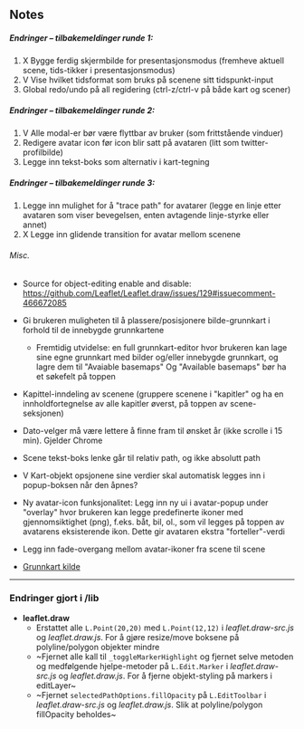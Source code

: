 ## Notes

##### Endringer – tilbakemeldinger runde 1:

1. X Bygge ferdig skjermbilde for presentasjonsmodus (fremheve aktuell scene, tids-tikker i presentasjonsmodus)
2. V Vise hvilket tidsformat som bruks på scenene sitt tidspunkt-input
3. Global redo/undo på all regidering (ctrl-z/ctrl-v på både kart og scener)

##### Endringer – tilbakemeldinger runde 2:

1. V Alle modal-er bør være flyttbar av bruker (som frittstående vinduer)
2. Redigere avatar icon før icon blir satt på avataren (litt som twitter-profilbilde)
3. Legge inn tekst-boks som alternativ i kart-tegning

##### Endringer – tilbakemeldinger runde 3:

1. Legge inn mulighet for å "trace path" for avatarer (legge en linje etter avataren som viser bevegelsen, enten avtagende linje-styrke eller annet)
2. X Legge inn glidende transition for avatar mellom scenene


###### Misc.

- Source for object-editing enable and disable: https://github.com/Leaflet/Leaflet.draw/issues/129#issuecomment-466672085

- Gi brukeren muligheten til å plassere/posisjonere bilde-grunnkart i forhold til de innebygde grunnkartene
	- Fremtidig utvidelse: en full grunnkart-editor hvor brukeren kan lage sine egne grunnkart med bilder og/eller innebygde grunnkart, og lagre dem til "Avaiable basemaps"
	  Og "Available basemaps" bør ha et søkefelt på toppen

- Kapittel-inndeling av scenene (gruppere scenene i "kapitler" og ha en innholdfortegnelse av alle kapitler øverst, på toppen av scene-seksjonen)

- Dato-velger må være lettere å finne fram til ønsket år (ikke scrolle i 15 min). Gjelder Chrome
- Scene tekst-boks lenke går til relativ path, og ikke absolutt path
- V Kart-objekt opsjonene sine verdier skal automatisk legges inn i popup-boksen når den åpnes?

- Ny avatar-icon funksjonalitet: Legg inn ny ui i avatar-popup under "overlay" hvor brukeren kan legge predefinerte ikoner med gjennomsiktighet (png), f.eks. båt, bil, ol., som vil legges på toppen av avatarens eksisterende ikon. Dette gir avataren ekstra "forteller"-verdi
- Legg inn fade-overgang mellom avatar-ikoner fra scene til scene

- [Grunnkart kilde](https://maps.lib.utexas.edu/maps)





------------------------

### Endringer gjort i /lib

- **leaflet.draw**
	- Erstattet alle `L.Point(20,20)` med `L.Point(12,12)` i *leaflet.draw-src.js* og *leaflet.draw.js*. For å gjøre resize/move boksene på polyline/polygon objekter mindre
	- ~Fjernet alle kall til `_toggleMarkerHighlight` og fjernet selve metoden og medfølgende hjelpe-metoder på `L.Edit.Marker` i *leaflet.draw-src.js* og *leaflet.draw.js*. For å fjerne objekt-styling på markers i editLayer~
	- ~Fjernet `selectedPathOptions.fillOpacity` på `L.EditToolbar` i *leaflet.draw-src.js* og *leaflet.draw.js*. Slik at polyline/polygon fillOpacity beholdes~
